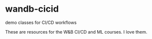 # wandb-cicid
demo classes for CI/CD workflows

These are resources for the W&B CI/CD and ML courses. I love them.
